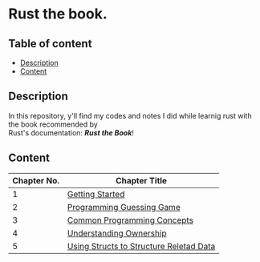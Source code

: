 # Rust the book. 

## Table of content
- [Description](#description)
- [Content](#content)


## Description
In this repository, y'll find my codes and notes I did while learnig rust with the book recommended by  
Rust's documentation: ***Rust the Book***! 

## Content

| Chapter No.     | Chapter Title   |
|---------------- | --------------- |
| 1 | [Getting Started](https://github.com/SheltonFr/rust_the_book/tree/main/1.getting_started) |
| 2 | [Programming Guessing Game](https://github.com/SheltonFr/rust_the_book/tree/main/2.programming_guessing_game) |
| 3 | [Common Programming Concepts](https://github.com/SheltonFr/rust_the_book/tree/main/3.common_programming_concepts) |
| 4 | [Understanding Ownership](https://github.com/SheltonFr/rust_the_book/tree/main/4.understanding_ownership) |
| 5 | [Using Structs to Structure Reletad Data](https://github.com/SheltonFr/rust_the_book/tree/main/5.using_structs)|
